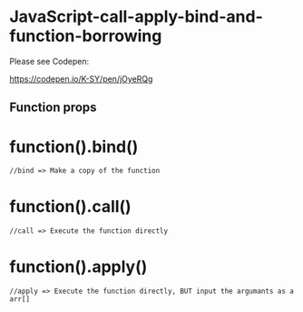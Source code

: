 # JavaScript-call-apply-bind-and-function-borrowing

Please see Codepen:

https://codepen.io/K-SY/pen/jOyeRQg


## Function props

# function().bind()

```//bind => Make a copy of the function```

# function().call()

```//call => Execute the function directly```

# function().apply()

```//apply => Execute the function directly, BUT input the argumants as a arr[]```

